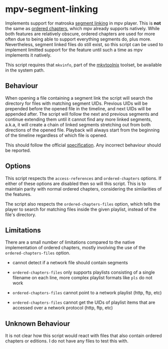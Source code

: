 # mpv-segment-linking

Implements support for matroska [segment linking](https://www.ietf.org/archive/id/draft-ietf-cellar-matroska-06.html#name-hard-linking) in mpv player.
This is **not** the same as [ordered chapters](https://www.ietf.org/archive/id/draft-ietf-cellar-matroska-06.html#name-medium-linking), which mpv already supports natively.
While both features are relatively obscure, ordered chapters are used for more often due to being able to support everything segments do, plus more.
Nevertheless, segment linked files do still exist, so this script can be used to implement limitted support for the feature until such a time as mpv implements it natively.

This script requires that `mkvinfo`, part of the [mkvtoolnix](https://mkvtoolnix.download/) toolset, be available in the system path.

## Behaviour

When opening a file containing a segment link the script will search the directory for files with matching segment UIDs.
Previous UIDs will be prepended before the opened file in the timeline, and next UIDs will be appended after.
The script will follow the next and previous segments and continue extending them until it cannot find any more linked segments, a.k.a, it will create a chain of linked segments stretching out from both directions of the opened file.
Playback will always start from the beginning of the timeline regardless of which file is opened.

This should follow the official [specification](https://www.ietf.org/archive/id/draft-ietf-cellar-matroska-06.html#name-hard-linking). Any incorrect behaviour should be reported.

## Options

This script respects the `access-references` and `ordered-chapters` options.
If either of these options are disabled then so will this script.
This is to maintain parity with normal ordered chapters, considering the similarities of the features.

The script also respects the `ordered-chapters-files` option, which tells the player to search for matching files inside the given playlist, instead of the file's directory.

## Limitations

There are a small number of limitations compared to the native implementation of ordered chapters, mostly involving the use of the `ordered-chapters-files` option.

* cannot detect if a network file should contain segments

* `ordered-chapters-files` only supports playlists consisting of a single filename on each line, more complex playlist formats like `pls` do not work

* `ordered-chapters-files` cannot point to a network playlist (http, ftp, etc)

* `ordered-chapters-files` cannot get the UIDs of playlist items that are accessed over a network protocol (http, ftp, etc)

## Unknown Behaviour

It is not clear how this script would react with files that also contain ordered chapters or editions. I do not have any files to test this with.
